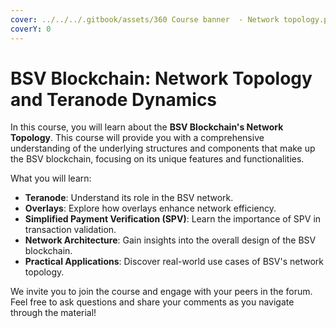 ```yaml
---
cover: ../../../.gitbook/assets/360 Course banner  - Network topology.png
coverY: 0
---
```


# BSV Blockchain: Network Topology and Teranode Dynamics

In this course, you will learn about the **BSV Blockchain's Network Topology**. This course will provide you with a comprehensive understanding of the underlying structures and components that make up the BSV blockchain, focusing on its unique features and functionalities.

What you will learn:

* **Teranode**: Understand its role in the BSV network.
* **Overlays**: Explore how overlays enhance network efficiency.
* **Simplified Payment Verification (SPV)**: Learn the importance of SPV in transaction validation.
* **Network Architecture**: Gain insights into the overall design of the BSV blockchain.
* **Practical Applications**: Discover real-world use cases of BSV's network topology.

We invite you to join the course and engage with your peers in the forum. Feel free to ask questions and share your comments as you navigate through the material!
